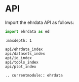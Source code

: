 # API

Import the ehrdata API as follows:

```python
import ehrdata as ed
```

```{toctree}
:maxdepth: 1

api/ehrdata_index
api/datasets_index
api/io_index
api/tools_index
api/plot_index
```

```{eval-rst}
.. currentmodule:: ehrdata
```
